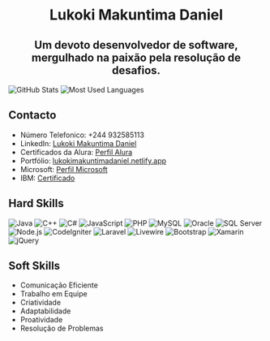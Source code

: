 <div align="center">
  <h1>Lukoki Makuntima Daniel</h1>
  <h2>Um devoto desenvolvedor de software, mergulhado na paixão pela resolução de desafios.</h2>
</div>
  
  ![GitHub Stats](https://github-readme-stats.vercel.app/api?username=LukokiMakuntimaDaniel)
  ![Most Used Languages](https://github-readme-stats.vercel.app/api/top-langs/?username=LukokiMakuntimaDaniel&hide_progress=true)

  ## Contacto

  - Número Telefonico: +244 932585113
  - LinkedIn: [Lukoki Makuntima Daniel](https://www.linkedin.com/in/lukokidaniel/)
  - Certificados da Alura: [Perfil Alura](https://cursos.alura.com.br/user/lukokimakuntimadaniel/fullCertificate/ee12c231c350068397ac8dfd32c7b183)
  - Portfólio: [lukokimakuntimadaniel.netlify.app](https://lukokimakuntimadaniel.netlify.app/)
  - Microsoft: [Perfil Microsoft](https://learn.microsoft.com/pt-pt/users/84862438/)
  - IBM: [Certificado](https://www.credly.com/badges/ab51e32d-7fb5-4a0f-99c4-45f21002fa22/linked_in_profile/)

  ## Hard Skills

  ![Java](https://img.shields.io/badge/Java-Expert-orange) ![C++](https://img.shields.io/badge/C++-Expert-brightgreen) ![C#](https://img.shields.io/badge/C%23-Expert-blue) ![JavaScript](https://img.shields.io/badge/JavaScript-Expert-yellow) ![PHP](https://img.shields.io/badge/PHP-Expert-purple) ![MySQL](https://img.shields.io/badge/MySQL-Expert-blue) ![Oracle](https://img.shields.io/badge/Oracle-Expert-red) ![SQL Server](https://img.shields.io/badge/SQL%20Server-Expert-yellow) ![Node.js](https://img.shields.io/badge/Node.js-Expert-green) ![CodeIgniter](https://img.shields.io/badge/CodeIgniter-Expert-red) ![Laravel](https://img.shields.io/badge/Laravel-Expert-orange) ![Livewire](https://img.shields.io/badge/Livewire-Expert-blue) ![Bootstrap](https://img.shields.io/badge/Bootstrap-Expert-purple) ![Xamarin](https://img.shields.io/badge/Xamarin-Expert-brightgreen) ![jQuery](https://img.shields.io/badge/jQuery-Expert-blue)

  ## Soft Skills

  - Comunicação Eficiente
  - Trabalho em Equipe
  - Criatividade
  - Adaptabilidade
  - Proatividade
  - Resolução de Problemas

